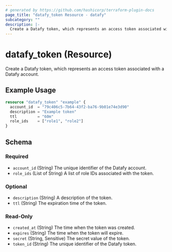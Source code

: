 ```yaml
---
# generated by https://github.com/hashicorp/terraform-plugin-docs
page_title: "datafy_token Resource - datafy"
subcategory: ""
description: |-
  Create a Datafy token, which represents an access token associated with a Datafy account.
---
```


# datafy_token (Resource)

Create a Datafy token, which represents an access token associated with a Datafy account.

## Example Usage

```terraform
resource "datafy_token" "example" {
  account_id  = "79c406c5-7b64-43f2-ba76-9b01e74e3d90"
  description = "Example token"
  ttl         = "60m"
  role_ids    = ["role1", "role2"]
}
```

<!-- schema generated by tfplugindocs -->
## Schema

### Required

- `account_id` (String) The unique identifier of the Datafy account.
- `role_ids` (List of String) A list of role IDs associated with the token.

### Optional

- `description` (String) A description of the token.
- `ttl` (String) The expiration time of the token.

### Read-Only

- `created_at` (String) The time when the token was created.
- `expires` (String) The time when the token will expire.
- `secret` (String, Sensitive) The secret value of the token.
- `token_id` (String) The unique identifier of the Datafy token.
